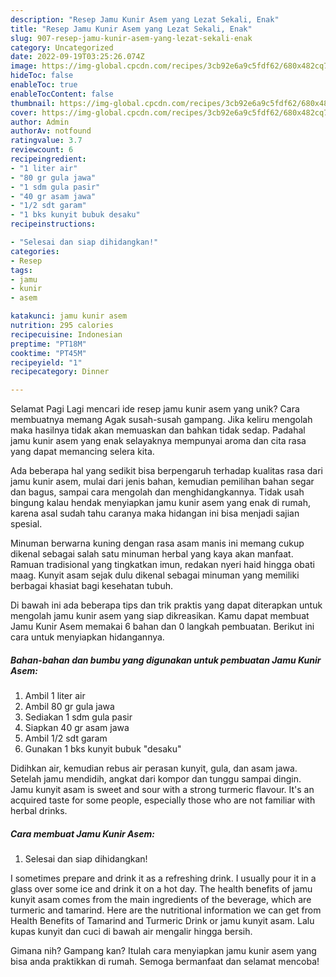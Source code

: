 ```yaml
---
description: "Resep Jamu Kunir Asem yang Lezat Sekali, Enak"
title: "Resep Jamu Kunir Asem yang Lezat Sekali, Enak"
slug: 907-resep-jamu-kunir-asem-yang-lezat-sekali-enak
category: Uncategorized
date: 2022-09-19T03:25:26.074Z
image: https://img-global.cpcdn.com/recipes/3cb92e6a9c5fdf62/680x482cq70/jamu-kunir-asem-foto-resep-utama.jpg
hideToc: false
enableToc: true
enableTocContent: false
thumbnail: https://img-global.cpcdn.com/recipes/3cb92e6a9c5fdf62/680x482cq70/jamu-kunir-asem-foto-resep-utama.jpg
cover: https://img-global.cpcdn.com/recipes/3cb92e6a9c5fdf62/680x482cq70/jamu-kunir-asem-foto-resep-utama.jpg
author: Admin
authorAv: notfound
ratingvalue: 3.7
reviewcount: 6
recipeingredient:
- "1 liter air"
- "80 gr gula jawa"
- "1 sdm gula pasir"
- "40 gr asam jawa"
- "1/2 sdt garam"
- "1 bks kunyit bubuk desaku"
recipeinstructions:

- "Selesai dan siap dihidangkan!"
categories:
- Resep
tags:
- jamu
- kunir
- asem

katakunci: jamu kunir asem 
nutrition: 295 calories
recipecuisine: Indonesian
preptime: "PT18M"
cooktime: "PT45M"
recipeyield: "1"
recipecategory: Dinner

---
```



Selamat Pagi Lagi mencari ide resep jamu kunir asem yang unik? Cara membuatnya memang Agak susah-susah gampang. Jika keliru mengolah maka hasilnya tidak akan memuaskan dan bahkan tidak sedap. Padahal jamu kunir asem yang enak selayaknya mempunyai aroma dan cita rasa yang dapat memancing selera kita.


Ada beberapa hal yang sedikit bisa berpengaruh terhadap kualitas rasa dari jamu kunir asem, mulai dari jenis bahan, kemudian pemilihan bahan segar dan bagus, sampai cara mengolah dan menghidangkannya. Tidak usah bingung kalau hendak menyiapkan jamu kunir asem yang enak di rumah, karena asal sudah tahu caranya maka hidangan ini bisa menjadi sajian spesial.

Minuman berwarna kuning dengan rasa asam manis ini memang cukup dikenal sebagai salah satu minuman herbal yang kaya akan manfaat. Ramuan tradisional yang tingkatkan imun, redakan nyeri haid hingga obati maag. Kunyit asam sejak dulu dikenal sebagai minuman yang memiliki berbagai khasiat bagi kesehatan tubuh.


Di bawah ini ada beberapa tips dan trik praktis yang dapat diterapkan untuk mengolah jamu kunir asem yang siap dikreasikan. Kamu dapat membuat Jamu Kunir Asem memakai 6 bahan dan 0 langkah pembuatan. Berikut ini cara untuk menyiapkan hidangannya.

<!--inarticleads1-->

##### Bahan-bahan dan bumbu yang digunakan untuk pembuatan Jamu Kunir Asem:

1. Ambil 1 liter air
1. Ambil 80 gr gula jawa
1. Sediakan 1 sdm gula pasir
1. Siapkan 40 gr asam jawa
1. Ambil 1/2 sdt garam
1. Gunakan 1 bks kunyit bubuk &#34;desaku&#34;


Didihkan air, kemudian rebus air perasan kunyit, gula, dan asam jawa. Setelah jamu mendidih, angkat dari kompor dan tunggu sampai dingin. Jamu kunyit asam is sweet and sour with a strong turmeric flavour. It&#39;s an acquired taste for some people, especially those who are not familiar with herbal drinks. 

<!--inarticleads2-->

##### Cara membuat Jamu Kunir Asem:


1. Selesai dan siap dihidangkan!

I sometimes prepare and drink it as a refreshing drink. I usually pour it in a glass over some ice and drink it on a hot day. The health benefits of jamu kunyit asam comes from the main ingredients of the beverage, which are turmeric and tamarind. Here are the nutritional information we can get from Health Benefits of Tamarind and Turmeric Drink or jamu kunyit asam. Lalu kupas kunyit dan cuci di bawah air mengalir hingga bersih. 

Gimana nih? Gampang kan? Itulah cara menyiapkan jamu kunir asem yang bisa anda praktikkan di rumah. Semoga bermanfaat dan selamat mencoba!
